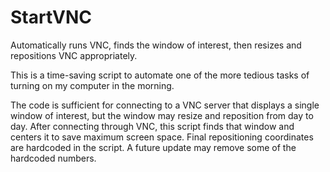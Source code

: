 # StartVNC
Automatically runs VNC, finds the window of interest, then resizes and repositions VNC appropriately.

This is a time-saving script to automate one of the more tedious tasks of turning on my computer in the morning. 

The code is sufficient for connecting to a VNC server that displays a single window of interest, but the window may resize and reposition from day to day. After connecting through VNC, this script finds that window and centers it to save maximum screen space. Final repositioning coordinates are hardcoded in the script. A future update may remove some of the hardcoded numbers. 
